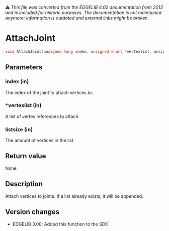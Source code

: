 :warning: _This file was converted from the EDGELIB 4.02 documentation from 2012 and is included for historic purposes. The documentation is not maintained anymore: information is outdated and external links might be broken._

# AttachJoint


```c++
void AttachJoint(unsigned long index, unsigned short *vertexlist, unsigned short listsize)
```

## Parameters
### index (in)
The index of the joint to attach vertices to.

### *vertexlist (in)
A list of vertex references to attach.

### listsize (in)
The amount of vertices in the list.

## Return value
None.

## Description
Attach vertices to joints. If a list already exists, it will be appended.

## Version changes
- EDGELIB 3.00: Added this function to the SDK

